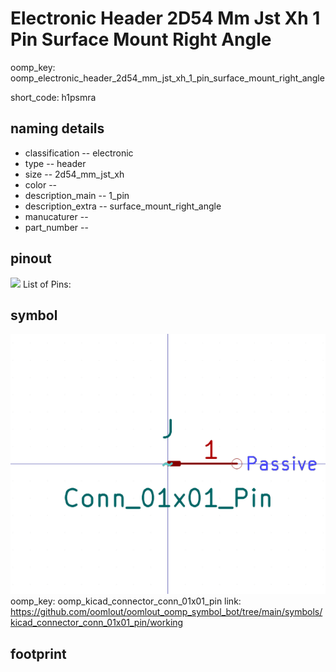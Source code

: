# Electronic Header 2D54 Mm Jst Xh 1 Pin Surface Mount Right Angle
oomp_key: oomp_electronic_header_2d54_mm_jst_xh_1_pin_surface_mount_right_angle  

short_code: h1psmra
## naming details
* classification -- electronic
* type -- header
* size -- 2d54_mm_jst_xh
* color -- 
* description_main -- 1_pin
* description_extra -- surface_mount_right_angle
* manucaturer -- 
* part_number -- 
## pinout
![](working_pinout_600.png)
List of Pins:

## symbol

![](symbol/0/working/working_600.png)  
oomp_key: oomp_kicad_connector_conn_01x01_pin
link: https://github.com/oomlout/oomlout_oomp_symbol_bot/tree/main/symbols/kicad_connector_conn_01x01_pin/working


## footprint

